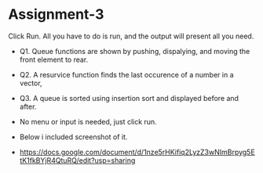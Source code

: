 # Assignment-3

Click Run.
All you have to do is run, and the output will present all you need.
- Q1. Queue functions are shown by pushing, dispalying, and moving the front element to rear.
- Q2. A resurvice function finds the last occurence of a number in a vector,
- Q3. A queue is sorted using insertion sort and displayed before and after.

- No menu or input is needed, just click run.

- Below i included screenshot of it.
- https://docs.google.com/document/d/1nze5rHKifiq2LyzZ3wNImBrpyg5EtK1fkBYjR4QtuRQ/edit?usp=sharing
